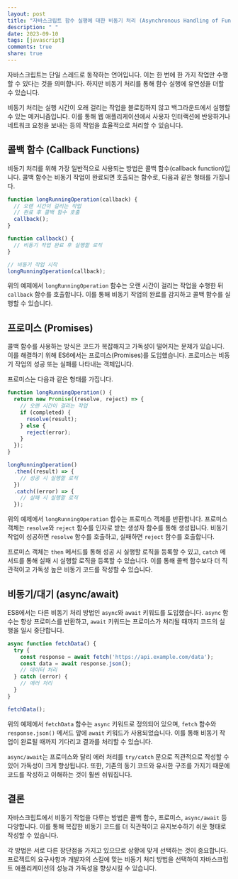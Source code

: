 ```yaml
---
layout: post
title: "자바스크립트 함수 실행에 대한 비동기 처리 (Asynchronous Handling of Function Execution)"
description: " "
date: 2023-09-10
tags: [javascript]
comments: true
share: true
---
```


자바스크립트는 단일 스레드로 동작하는 언어입니다. 이는 한 번에 한 가지 작업만 수행할 수 있다는 것을 의미합니다. 하지만 비동기 처리를 통해 함수 실행에 유연성을 더할 수 있습니다.

비동기 처리는 실행 시간이 오래 걸리는 작업을 블로킹하지 않고 백그라운드에서 실행할 수 있는 메커니즘입니다. 이를 통해 웹 애플리케이션에서 사용자 인터랙션에 반응하거나 네트워크 요청을 보내는 등의 작업을 효율적으로 처리할 수 있습니다.

## 콜백 함수 (Callback Functions)

비동기 처리를 위해 가장 일반적으로 사용되는 방법은 콜백 함수(callback function)입니다. 콜백 함수는 비동기 작업이 완료되면 호출되는 함수로, 다음과 같은 형태를 가집니다.

```javascript
function longRunningOperation(callback) {
  // 오랜 시간이 걸리는 작업
  // 완료 후 콜백 함수 호출
  callback();
}

function callback() {
  // 비동기 작업 완료 후 실행할 로직
}

// 비동기 작업 시작
longRunningOperation(callback);
```

위의 예제에서 `longRunningOperation` 함수는 오랜 시간이 걸리는 작업을 수행한 뒤 `callback` 함수를 호출합니다. 이를 통해 비동기 작업의 완료를 감지하고 콜백 함수를 실행할 수 있습니다.

## 프로미스 (Promises)

콜백 함수를 사용하는 방식은 코드가 복잡해지고 가독성이 떨어지는 문제가 있습니다. 이를 해결하기 위해 ES6에서는 프로미스(Promises)를 도입했습니다. 프로미스는 비동기 작업의 성공 또는 실패를 나타내는 객체입니다.

프로미스는 다음과 같은 형태를 가집니다.

```javascript
function longRunningOperation() {
  return new Promise((resolve, reject) => {
    // 오랜 시간이 걸리는 작업
    if (completed) {
      resolve(result);
    } else {
      reject(error);
    }
  });
}

longRunningOperation()
  .then((result) => {
    // 성공 시 실행할 로직
  })
  .catch((error) => {
    // 실패 시 실행할 로직
  });
```

위의 예제에서 `longRunningOperation` 함수는 프로미스 객체를 반환합니다. 프로미스 객체는 `resolve`와 `reject` 함수를 인자로 받는 생성자 함수를 통해 생성됩니다. 비동기 작업이 성공하면 `resolve` 함수를 호출하고, 실패하면 `reject` 함수를 호출합니다.

프로미스 객체는 `then` 메서드를 통해 성공 시 실행할 로직을 등록할 수 있고, `catch` 메서드를 통해 실패 시 실행할 로직을 등록할 수 있습니다. 이를 통해 콜백 함수보다 더 직관적이고 가독성 높은 비동기 코드를 작성할 수 있습니다.

## 비동기/대기 (async/await)

ES8에서는 다른 비동기 처리 방법인 `async`와 `await` 키워드를 도입했습니다. `async` 함수는 항상 프로미스를 반환하고, `await` 키워드는 프로미스가 처리될 때까지 코드의 실행을 일시 중단합니다.

```javascript
async function fetchData() {
  try {
    const response = await fetch('https://api.example.com/data');
    const data = await response.json();
    // 데이터 처리
  } catch (error) {
    // 에러 처리
  }
}

fetchData();
```

위의 예제에서 `fetchData` 함수는 `async` 키워드로 정의되어 있으며, `fetch` 함수와 `response.json()` 메서드 앞에 `await` 키워드가 사용되었습니다. 이를 통해 비동기 작업이 완료될 때까지 기다리고 결과를 처리할 수 있습니다.

`async/await`는 프로미스와 달리 에러 처리를 `try/catch` 문으로 직관적으로 작성할 수 있어 가독성이 크게 향상됩니다. 또한, 기존의 동기 코드와 유사한 구조를 가지기 때문에 코드를 작성하고 이해하는 것이 훨씬 쉬워집니다.

## 결론

자바스크립트에서 비동기 작업을 다루는 방법은 콜백 함수, 프로미스, `async/await` 등 다양합니다. 이를 통해 복잡한 비동기 코드를 더 직관적이고 유지보수하기 쉬운 형태로 작성할 수 있습니다.

각 방법은 서로 다른 장단점을 가지고 있으므로 상황에 맞게 선택하는 것이 중요합니다. 프로젝트의 요구사항과 개발자의 스킬에 맞는 비동기 처리 방법을 선택하여 자바스크립트 애플리케이션의 성능과 가독성을 향상시킬 수 있습니다.